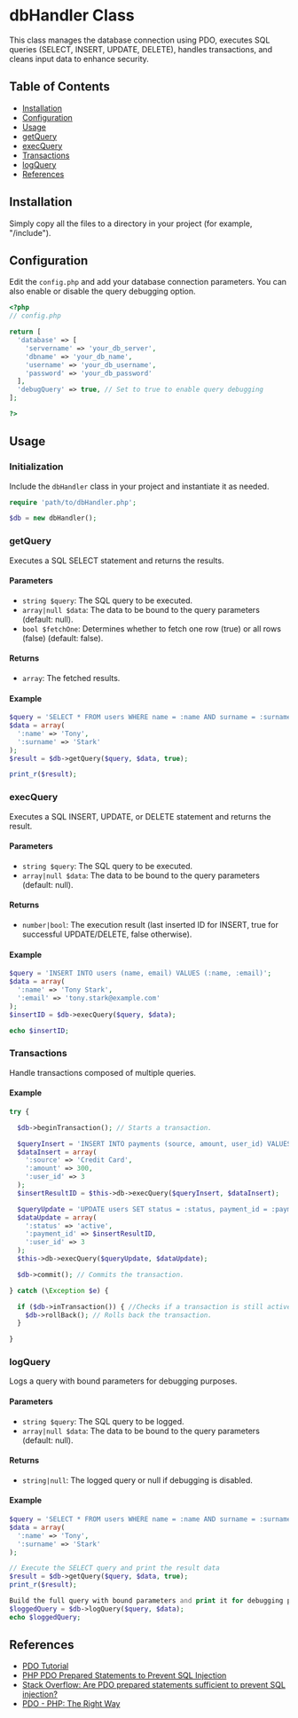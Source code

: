 
# dbHandler Class

This class manages the database connection using PDO, executes SQL queries (SELECT, INSERT, UPDATE, DELETE), handles transactions, and cleans input data to enhance security.

## Table of Contents

- [Installation](#installation)
- [Configuration](#configuration)
- [Usage](#usage)
- [getQuery](#getquery)
- [execQuery](#execquery)
- [Transactions](#transactions)
- [logQuery](#logquery)
- [References](#references)

## Installation

Simply copy all the files to a directory in your project (for example, "/include").

## Configuration

Edit the `config.php` and add your database connection parameters. You can also enable or disable the query debugging option.

```php
<?php
// config.php

return [
  'database' => [
    'servername' => 'your_db_server',
    'dbname' => 'your_db_name',
    'username' => 'your_db_username',
    'password' => 'your_db_password'
  ],
  'debugQuery' => true, // Set to true to enable query debugging
];

?>
```

## Usage

### Initialization

Include the `dbHandler` class in your project and instantiate it as needed.

```php
require 'path/to/dbHandler.php';

$db = new dbHandler();
```

### getQuery

Executes a SQL SELECT statement and returns the results.

#### Parameters
- `string $query`: The SQL query to be executed.
- `array|null $data`: The data to be bound to the query parameters (default: null).
- `bool $fetchOne`: Determines whether to fetch one row (true) or all rows (false) (default: false).

#### Returns
- `array`: The fetched results.

#### Example

```php
$query = 'SELECT * FROM users WHERE name = :name AND surname = :surname';
$data = array(
  ':name' => 'Tony',
  ':surname' => 'Stark'
);
$result = $db->getQuery($query, $data, true);

print_r($result);
```

### execQuery

Executes a SQL INSERT, UPDATE, or DELETE statement and returns the result.

#### Parameters
- `string $query`: The SQL query to be executed.
- `array|null $data`: The data to be bound to the query parameters (default: null).

#### Returns
- `number|bool`: The execution result (last inserted ID for INSERT, true for successful UPDATE/DELETE, false otherwise).

#### Example

```php
$query = 'INSERT INTO users (name, email) VALUES (:name, :email)';
$data = array(
  ':name' => 'Tony Stark',
  ':email' => 'tony.stark@example.com'
);
$insertID = $db->execQuery($query, $data);

echo $insertID;
```

### Transactions

Handle transactions composed of multiple queries.

#### Example

```php
try {

  $db->beginTransaction(); // Starts a transaction.

  $queryInsert = 'INSERT INTO payments (source, amount, user_id) VALUES (:source, :amount, :user_id)';
  $dataInsert = array(
    ':source' => 'Credit Card',
    ':amount' => 300,
    ':user_id' => 3
  );
  $insertResultID = $this->db->execQuery($queryInsert, $dataInsert);

  $queryUpdate = 'UPDATE users SET status = :status, payment_id = :payment_id WHERE user_id = :user_id';
  $dataUpdate = array(
    ':status' => 'active',
    ':payment_id' => $insertResultID,
    ':user_id' => 3
  );
  $this->db->execQuery($queryUpdate, $dataUpdate);

  $db->commit(); // Commits the transaction.

} catch (\Exception $e) {

  if ($db->inTransaction()) { //Checks if a transaction is still active.
    $db->rollBack(); // Rolls back the transaction.
  }

}
```

### logQuery

Logs a query with bound parameters for debugging purposes.

#### Parameters
- `string $query`: The SQL query to be logged.
- `array|null $data`: The data to be bound to the query parameters (default: null).

#### Returns
- `string|null`: The logged query or null if debugging is disabled.

#### Example

```php
$query = 'SELECT * FROM users WHERE name = :name AND surname = :surname';
$data = array(
  ':name' => 'Tony',
  ':surname' => 'Stark'
);

// Execute the SELECT query and print the result data
$result = $db->getQuery($query, $data, true);
print_r($result);

Build the full query with bound parameters and print it for debugging purposes
$loggedQuery = $db->logQuery($query, $data);
echo $loggedQuery;
```

## References

- [PDO Tutorial](https://phpdelusions.net/pdo)
- [PHP PDO Prepared Statements to Prevent SQL Injection](https://websitebeaver.com/php-pdo-prepared-statements-to-prevent-sql-injection)
- [Stack Overflow: Are PDO prepared statements sufficient to prevent SQL injection?](https://stackoverflow.com/questions/134099/are-pdo-prepared-statements-sufficient-to-prevent-sql-injection?rq=1)
- [PDO - PHP: The Right Way](https://guidaphp.it/base/database/pdo)
